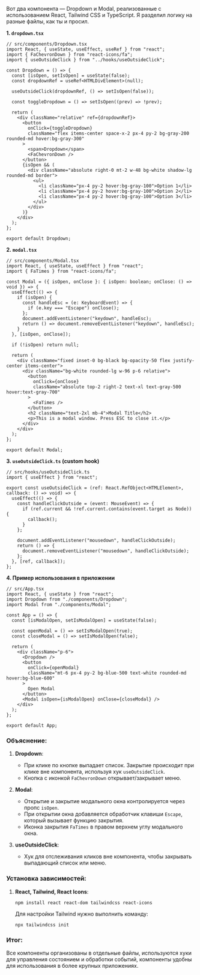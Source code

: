 Вот два компонента — Dropdown и Modal, реализованные с использованием React, Tailwind CSS и TypeScript. Я разделил логику на разные файлы, как ты и просил.

**1. `dropdown.tsx`**

```tsx
// src/components/Dropdown.tsx
import React, { useState, useEffect, useRef } from "react";
import { FaChevronDown } from "react-icons/fa";
import { useOutsideClick } from "../hooks/useOutsideClick";

const Dropdown = () => {
  const [isOpen, setIsOpen] = useState(false);
  const dropdownRef = useRef<HTMLDivElement>(null);

  useOutsideClick(dropdownRef, () => setIsOpen(false));

  const toggleDropdown = () => setIsOpen((prev) => !prev);

  return (
    <div className="relative" ref={dropdownRef}>
      <button
        onClick={toggleDropdown}
        className="flex items-center space-x-2 px-4 py-2 bg-gray-200 rounded-md hover:bg-gray-300"
      >
        <span>Dropdown</span>
        <FaChevronDown />
      </button>
      {isOpen && (
        <div className="absolute right-0 mt-2 w-48 bg-white shadow-lg rounded-md border">
          <ul>
            <li className="px-4 py-2 hover:bg-gray-100">Option 1</li>
            <li className="px-4 py-2 hover:bg-gray-100">Option 2</li>
            <li className="px-4 py-2 hover:bg-gray-100">Option 3</li>
          </ul>
        </div>
      )}
    </div>
  );
};

export default Dropdown;
```

**2. `modal.tsx`**

```tsx
// src/components/Modal.tsx
import React, { useState, useEffect } from "react";
import { FaTimes } from "react-icons/fa";

const Modal = ({ isOpen, onClose }: { isOpen: boolean; onClose: () => void }) => {
  useEffect(() => {
    if (isOpen) {
      const handleEsc = (e: KeyboardEvent) => {
        if (e.key === "Escape") onClose();
      };
      document.addEventListener("keydown", handleEsc);
      return () => document.removeEventListener("keydown", handleEsc);
    }
  }, [isOpen, onClose]);

  if (!isOpen) return null;

  return (
    <div className="fixed inset-0 bg-black bg-opacity-50 flex justify-center items-center">
      <div className="bg-white rounded-lg w-96 p-6 relative">
        <button
          onClick={onClose}
          className="absolute top-2 right-2 text-xl text-gray-500 hover:text-gray-700"
        >
          <FaTimes />
        </button>
        <h2 className="text-2xl mb-4">Modal Title</h2>
        <p>This is a modal window. Press ESC to close it.</p>
      </div>
    </div>
  );
};

export default Modal;
```

**3. `useOutsideClick.ts` (custom hook)**

```tsx
// src/hooks/useOutsideClick.ts
import { useEffect } from "react";

export const useOutsideClick = (ref: React.RefObject<HTMLElement>, callback: () => void) => {
  useEffect(() => {
    const handleClickOutside = (event: MouseEvent) => {
      if (ref.current && !ref.current.contains(event.target as Node)) {
        callback();
      }
    };

    document.addEventListener("mousedown", handleClickOutside);
    return () => {
      document.removeEventListener("mousedown", handleClickOutside);
    };
  }, [ref, callback]);
};
```

**4. Пример использования в приложении**

```tsx
// src/App.tsx
import React, { useState } from "react";
import Dropdown from "./components/Dropdown";
import Modal from "./components/Modal";

const App = () => {
  const [isModalOpen, setIsModalOpen] = useState(false);

  const openModal = () => setIsModalOpen(true);
  const closeModal = () => setIsModalOpen(false);

  return (
    <div className="p-6">
      <Dropdown />
      <button
        onClick={openModal}
        className="mt-6 px-4 py-2 bg-blue-500 text-white rounded-md hover:bg-blue-600"
      >
        Open Modal
      </button>
      <Modal isOpen={isModalOpen} onClose={closeModal} />
    </div>
  );
};

export default App;
```

### Объяснение:

1. **Dropdown**:

   * При клике по кнопке выпадает список. Закрытие происходит при клике вне компонента, используя хук `useOutsideClick`.
   * Кнопка с иконкой `FaChevronDown` открывает/закрывает меню.

2. **Modal**:

   * Открытие и закрытие модального окна контролируется через пропс `isOpen`.
   * При открытии окна добавляется обработчик клавиши `Escape`, который вызывает функцию закрытия.
   * Иконка закрытия `FaTimes` в правом верхнем углу модального окна.

3. **useOutsideClick**:

   * Хук для отслеживания кликов вне компонента, чтобы закрывать выпадающий список или меню.

### Установка зависимостей:

1. **React, Tailwind, React Icons**:

   ```
   npm install react react-dom tailwindcss react-icons
   ```

   Для настройки Tailwind нужно выполнить команду:

   ```
   npx tailwindcss init
   ```

### Итог:

Все компоненты организованы в отдельные файлы, используются хуки для управления состоянием и обработки событий, компоненты удобны для использования в более крупных приложениях.
